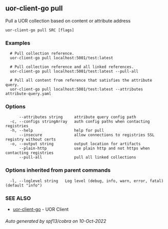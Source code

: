 ## uor-client-go pull

Pull a UOR collection based on content or attribute address

```
uor-client-go pull SRC [flags]
```

### Examples

```
  # Pull collection reference.
  uor-client-go pull localhost:5001/test:latest
  
  # Pull collection reference and all linked references.
  uor-client-go pull localhost:5001/test:latest --pull-all
  
  # Pull all content from reference that satisfies the attribute query.
  uor-client-go pull localhost:5001/test:latest --attributes attribute-query.yaml
```

### Options

```
      --attributes string     attribute query config path
  -c, --configs stringArray   auth config paths when contacting registries
  -h, --help                  help for pull
      --insecure              allow connections to registries SSL registry without certs
  -o, --output string         output location for artifacts
      --plain-http            use plain http and not https when contacting registries
      --pull-all              pull all linked collections
```

### Options inherited from parent commands

```
  -l, --loglevel string   Log level (debug, info, warn, error, fatal) (default "info")
```

### SEE ALSO

* [uor-client-go](uor-client-go.md)	 - UOR Client

###### Auto generated by spf13/cobra on 10-Oct-2022

